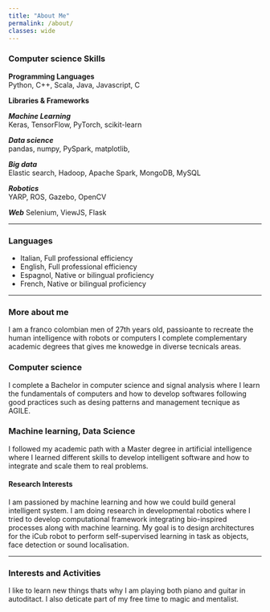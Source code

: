 ```yaml
---
title: "About Me"
permalink: /about/
classes: wide
---
```


### Computer science Skills

**Programming Languages** <br>
Python, C++, Scala, Java, Javascript, C

**Libraries & Frameworks** <br>

***Machine Learning*** <br>
Keras, TensorFlow, PyTorch, scikit-learn

***Data science*** <br>
pandas, numpy, PySpark, matplotlib, 

***Big data*** <br>
Elastic search, Hadoop, Apache Spark, MongoDB, MySQL

***Robotics*** <br>
YARP, ROS, Gazebo, OpenCV

***Web***
Selenium, ViewJS, Flask



---

### Languages
- Italian, Full professional efficiency
- English, Full professional efficiency
- Espagnol, Native or bilingual proficiency
- French, Native or bilingual proficiency

---

### More about me
I am a franco colombian men of 27th years old, passioante to recreate the human intelligence with robots or computers I complete complementary academic degrees that gives me knowedge in diverse tecnicals areas. 

### Computer science ###
I complete a Bachelor in computer science and signal analysis where I learn the fundamentals of computers and how to develop softwares following good practices such as desing patterns and management tecnique as AGILE. 

### Machine learning, Data Science ###
I followed my academic path with a Master degree in artificial intelligence where I learned different skills to develop intelligent software and how to integrate and scale them to real problems. 


#### Research Interests
I am passioned by machine learning and how we could build general intelligent system. I am doing research in developmental robotics where I tried to develop computational framework integrating bio-inspired processes along with machine learning. My goal is to design architectures for the iCub robot to perform self-supervised learning in task as objects, face detection or sound localisation. 


---

### Interests and Activities
I like to learn new things thats why I am playing both piano and guitar in autoditact. I also deticate part of my free time to magic and mentalist.  
 